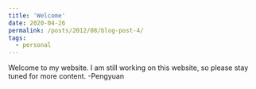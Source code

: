 ```yaml
---
title: 'Welcome'
date: 2020-04-26
permalink: /posts/2012/08/blog-post-4/
tags:
  - personal
---
```


Welcome to my website. I am still working on this website, so please stay tuned for more content.
-Pengyuan

